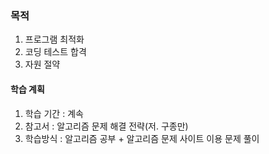 ### 목적
1. 프로그램 최적화
2. 코딩 테스트 합격
3. 자원 절약
#### 학습 계획
1. 학습 기간 : 계속
2. 참고서 : 알고리즘 문제 해결 전략(저. 구종만)
3. 학습방식 : 알고리즘 공부 + 알고리즘 문제 사이트 이용 문제 풀이
